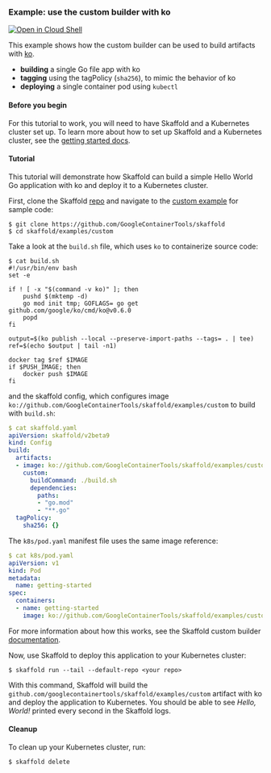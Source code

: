 ### Example: use the custom builder with ko

[![Open in Cloud Shell](https://gstatic.com/cloudssh/images/open-btn.svg)](https://ssh.cloud.google.com/cloudshell/editor?cloudshell_git_repo=https://github.com/GoogleContainerTools/skaffold&cloudshell_open_in_editor=README.md&cloudshell_workspace=examples/custom)

This example shows how the custom builder can be used to
build artifacts with [ko](https://github.com/google/ko).

* **building** a single Go file app with ko
* **tagging** using the tagPolicy (`sha256`), to mimic the behavior of ko
* **deploying** a single container pod using `kubectl`

#### Before you begin

For this tutorial to work, you will need to have Skaffold and a Kubernetes cluster set up.
To learn more about how to set up Skaffold and a Kubernetes cluster, see the [getting started docs](https://skaffold.dev/docs/getting-started).

#### Tutorial

This tutorial will demonstrate how Skaffold can build a simple Hello World Go application with ko and deploy it to a Kubernetes cluster.

First, clone the Skaffold [repo](https://github.com/GoogleContainerTools/skaffold) and navigate to the [custom example](https://github.com/GoogleContainerTools/skaffold/tree/main/examples/custom) for sample code:

```shell
$ git clone https://github.com/GoogleContainerTools/skaffold
$ cd skaffold/examples/custom
```

Take a look at the `build.sh` file, which uses `ko` to containerize source code:

```shell
$ cat build.sh
#!/usr/bin/env bash
set -e

if ! [ -x "$(command -v ko)" ]; then
    pushd $(mktemp -d)
    go mod init tmp; GOFLAGS= go get github.com/google/ko/cmd/ko@v0.6.0
    popd
fi

output=$(ko publish --local --preserve-import-paths --tags= . | tee)
ref=$(echo $output | tail -n1)

docker tag $ref $IMAGE
if $PUSH_IMAGE; then
    docker push $IMAGE
fi
```

and the skaffold config, which configures image `ko://github.com/GoogleContainerTools/skaffold/examples/custom` to build with `build.sh`:

```yaml
$ cat skaffold.yaml
apiVersion: skaffold/v2beta9
kind: Config
build:
  artifacts:
  - image: ko://github.com/GoogleContainerTools/skaffold/examples/custom
    custom:
      buildCommand: ./build.sh
      dependencies:
        paths:
        - "go.mod"
        - "**.go"
  tagPolicy:
    sha256: {}
```

The `k8s/pod.yaml` manifest file uses the same image reference:

```yaml
$ cat k8s/pod.yaml
apiVersion: v1
kind: Pod
metadata:
  name: getting-started
spec:
  containers:
  - name: getting-started
    image: ko://github.com/GoogleContainerTools/skaffold/examples/custom
```

For more information about how this works, see the Skaffold custom builder [documentation](https://skaffold.dev/docs/how-tos/builders/#custom-build-script-run-locally).

Now, use Skaffold to deploy this application to your Kubernetes cluster:

```shell
$ skaffold run --tail --default-repo <your repo>
```

With this command, Skaffold will build the `github.com/googlecontainertools/skaffold/examples/custom` artifact with ko and deploy the application to Kubernetes.
You should be able to see *Hello, World!* printed every second in the Skaffold logs.

#### Cleanup

To clean up your Kubernetes cluster, run:

```shell
$ skaffold delete
```
